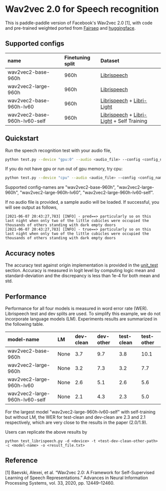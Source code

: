 # Wav2vec 2.0 for Speech recognition

This is paddle-paddle version of Facebook's Wav2vec 2.0 [1], with code and pre-trained weighted ported from [Fairseq](https://github.com/pytorch/fairseq/) and [huggingface](https://github.com/huggingface/transformers).

## Supported configs

|name|Finetuning split| Dataset |
| :--- | :--- | :---  |
|wav2vec2-base-960h|960h| [Librispeech](http://www.openslr.org/12)|
|wav2vec2-large-960h|960h| [Librispeech](http://www.openslr.org/12)|
|wav2vec2-base-960h-lv60|960h| [Librispeech](http://www.openslr.org/12) + [Libri-Light](https://github.com/facebookresearch/libri-light)|
|wav2vec2-base-960h-lv60-self|960h| [Librispeech](http://www.openslr.org/12) + [Libri-Light](https://github.com/facebookresearch/libri-light) + Self Training |

## Quickstart

Run the speech recognition test with your audio file,
``` bash
python test.py --device "gpu:0" --audio <audio_file> --config <config_name>
```
If you do not have gpu or run out of gpu memory, try cpu:
``` bash
python test.py --device "cpu" --audio <audio_file> --config <config_name>
```

Supported config-names are  "wav2vec2-base-960h", "wav2vec2-large-960h", "wav2vec2-large-960h-lv60", "wav2vec2-large-960h-lv60-self".

If no audio file is provided, a sample audio will be loaded.
If successful, you will see output as follows,
```
[2021-06-07 20:43:27,783] [INFO] - pred==> particularly so on this last night when only two of the little cubicles were occupied the thousands of others standing with dark empty doors
[2021-06-07 20:43:27,783] [INFO] - true==> particularly so on this last night when only two of the little cubicles were occupied the thousands of others standing with dark empty doors
```

## Accuracy notes
The accuracy test against origin implementation is provided in the [unit_test](../../test) section. Accuracy is measured in logit level by computing logic mean and standard-deviation and the discrepancy is less than 1e-4 for both mean and std.

## Performance

Performance for all four models is measured in word error rate (WER). Librispeech test and dev splits are used. To simplify this example, we do not incorporate language models (LM).  Experiments results are summarized in the following table.

|model-name|LM|dev-clean |dev-other |test-clean |test-other |
| :--- | :--- | :--- | :--- |:--- |:--- |
|wav2vec2-base-960h|None| 3.7 |9.7 | 3.8 | 10.1 |
|wav2vec2-large-960h|None| 3.2 |7.3 | 3.2 | 7.7 |
|wav2vec2-large-960h-lv60|None| 2.6 |5.1 | 2.6 | 5.6 |
|wav2vec2-large-960h-lv60-self|None| 2.1 |4.3 | 2.3 | 5.0 |

 For the largest model "wav2vec2-large-960h-lv60-self" with self-training but without LM, the WER for test-clean and dev-clean are 2.3 and 2.1 respectively, which are very close to the results in the paper (2.0/1.9).

 Users can replicate the above results by
 ```
python test_librispeech.py -d <device> -t <test-dev-clean-other-path> -c <model-name> -o <result_file.txt>
 ```


## Reference
[1] Baevski, Alexei, et al. “Wav2vec 2.0: A Framework for Self-Supervised Learning of Speech Representations.” Advances in Neural Information Processing Systems, vol. 33, 2020, pp. 12449–12460.
